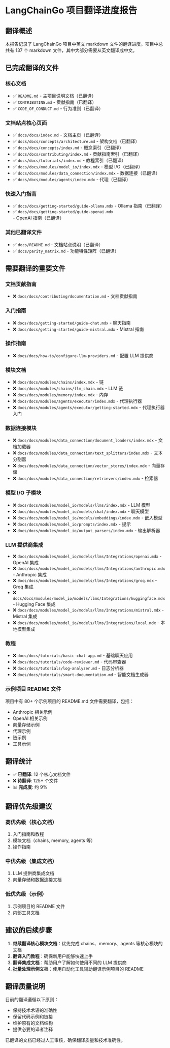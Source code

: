 # LangChainGo 项目翻译进度报告

## 翻译概述

本报告记录了 LangChainGo 项目中英文 markdown 文件的翻译进度。项目中总共有 137 个 markdown 文件，其中大部分需要从英文翻译成中文。

## 已完成翻译的文件

### 核心文档
- ✅ `README.md` - 主项目说明文档（已翻译）
- ✅ `CONTRIBUTING.md` - 贡献指南（已翻译）
- ✅ `CODE_OF_CONDUCT.md` - 行为准则（已翻译）

### 文档站点核心页面
- ✅ `docs/docs/index.md` - 文档主页（已翻译）
- ✅ `docs/docs/concepts/architecture.md` - 架构文档（已翻译）
- ✅ `docs/docs/concepts/index.md` - 概念索引（已翻译）
- ✅ `docs/docs/contributing/index.md` - 贡献指南索引（已翻译）
- ✅ `docs/docs/tutorials/index.md` - 教程索引（已翻译）
- ✅ `docs/docs/modules/model_io/index.mdx` - 模型 I/O（已翻译）
- ✅ `docs/docs/modules/data_connection/index.mdx` - 数据连接（已翻译）
- ✅ `docs/docs/modules/agents/index.mdx` - 代理（已翻译）

### 快速入门指南
- ✅ `docs/docs/getting-started/guide-ollama.mdx` - Ollama 指南（已翻译）
- ✅ `docs/docs/getting-started/guide-openai.mdx` - OpenAI 指南（已翻译）

### 其他已翻译文件
- ✅ `docs/README.md` - 文档站点说明（已翻译）
- ✅ `docs/parity_matrix.md` - 功能特性矩阵（已翻译）

## 需要翻译的重要文件

### 文档贡献指南
- ❌ `docs/docs/contributing/documentation.md` - 文档贡献指南

### 入门指南
- ❌ `docs/docs/getting-started/guide-chat.mdx` - 聊天指南
- ❌ `docs/docs/getting-started/guide-mistral.mdx` - Mistral 指南

### 操作指南
- ❌ `docs/docs/how-to/configure-llm-providers.md` - 配置 LLM 提供商

### 模块文档
- ❌ `docs/docs/modules/chains/index.mdx` - 链
- ❌ `docs/docs/modules/chains/llm_chain.mdx` - LLM 链
- ❌ `docs/docs/modules/memory/index.mdx` - 内存
- ❌ `docs/docs/modules/agents/executor/index.mdx` - 代理执行器
- ❌ `docs/docs/modules/agents/executor/getting-started.mdx` - 代理执行器入门

### 数据连接模块
- ❌ `docs/docs/modules/data_connection/document_loaders/index.mdx` - 文档加载器
- ❌ `docs/docs/modules/data_connection/text_splitters/index.mdx` - 文本分割器
- ❌ `docs/docs/modules/data_connection/vector_stores/index.mdx` - 向量存储
- ❌ `docs/docs/modules/data_connection/retrievers/index.mdx` - 检索器

### 模型 I/O 子模块
- ❌ `docs/docs/modules/model_io/models/llms/index.mdx` - LLM 模型
- ❌ `docs/docs/modules/model_io/models/chat/index.mdx` - 聊天模型
- ❌ `docs/docs/modules/model_io/models/embeddings/index.mdx` - 嵌入模型
- ❌ `docs/docs/modules/model_io/prompts/index.mdx` - 提示
- ❌ `docs/docs/modules/model_io/output_parsers/index.mdx` - 输出解析器

### LLM 提供商集成
- ❌ `docs/docs/modules/model_io/models/llms/Integrations/openai.mdx` - OpenAI 集成
- ❌ `docs/docs/modules/model_io/models/llms/Integrations/anthropic.mdx` - Anthropic 集成
- ❌ `docs/docs/modules/model_io/models/llms/Integrations/groq.mdx` - Groq 集成
- ❌ `docs/docs/modules/model_io/models/llms/Integrations/huggingface.mdx` - Hugging Face 集成
- ❌ `docs/docs/modules/model_io/models/llms/Integrations/mistral.mdx` - Mistral 集成
- ❌ `docs/docs/modules/model_io/models/llms/Integrations/local.mdx` - 本地模型集成

### 教程
- ❌ `docs/docs/tutorials/basic-chat-app.md` - 基础聊天应用
- ❌ `docs/docs/tutorials/code-reviewer.md` - 代码审查器
- ❌ `docs/docs/tutorials/log-analyzer.md` - 日志分析器
- ❌ `docs/docs/tutorials/smart-documentation.md` - 智能文档生成器

### 示例项目 README 文件
项目中有 80+ 个示例项目的 README.md 文件需要翻译，包括：
- Anthropic 相关示例
- OpenAI 相关示例
- 向量存储示例
- 代理示例
- 链示例
- 工具示例

## 翻译统计

- ✅ **已翻译**: 12 个核心文档文件
- ❌ **待翻译**: 125+ 个文件
- 📊 **完成度**: 约 9%

## 翻译优先级建议

### 高优先级（核心文档）
1. 入门指南和教程
2. 模块文档（chains, memory, agents 等）
3. 操作指南

### 中优先级（集成文档）
1. LLM 提供商集成文档
2. 向量存储和数据连接文档

### 低优先级（示例）
1. 示例项目的 README 文件
2. 内部工具文档

## 建议的后续步骤

1. **继续翻译核心模块文档**：优先完成 chains、memory、agents 等核心模块的文档
2. **翻译入门教程**：确保新用户能够快速上手
3. **翻译集成文档**：帮助用户了解如何使用不同的 LLM 提供商
4. **批量处理示例文档**：使用自动化工具辅助翻译示例项目的 README

## 翻译质量说明

目前的翻译遵循以下原则：
- 保持技术术语的准确性
- 保留代码示例和链接
- 维护原有的文档结构
- 提供必要的译者注释

已翻译的文档已经过人工审核，确保翻译质量和技术准确性。